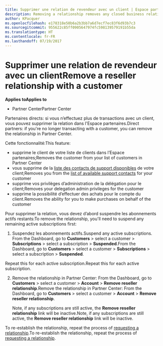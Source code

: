 ```yaml
---
title: Supprimer une relation de revendeur avec un client | Espace partenaires
description: Removing a relationship removes any closed business relationships from your view in Partner Center.
author: KPacquer
ms.openlocfilehash: e178318e50b6a2b3bb7a6d7ecf7ec83f6d93b7c3
ms.sourcegitcommit: 955622c85ff0905647974fc598139579191b55da
ms.translationtype: HT
ms.contentlocale: fr-FR
ms.lasthandoff: 07/19/2017
---
```

# <a name="remove-a-reseller-relationship-with-a-customer"></a><span data-ttu-id="f2e29-103">Supprimer une relation de revendeur avec un client</span><span class="sxs-lookup"><span data-stu-id="f2e29-103">Remove a reseller relationship with a customer</span></span>

**<span data-ttu-id="f2e29-104">Applies to</span><span class="sxs-lookup"><span data-stu-id="f2e29-104">Applies to</span></span>**

-   <span data-ttu-id="f2e29-105">Partner Center</span><span class="sxs-lookup"><span data-stu-id="f2e29-105">Partner Center</span></span>

<span data-ttu-id="f2e29-106">Partenaires directs: si vous n’effectuez plus de transactions avec un client, vous pouvez supprimer la relation dans l'Espace partenaires.</span><span class="sxs-lookup"><span data-stu-id="f2e29-106">Direct partners: if you're no longer transacting with a customer, you can remove the relationship in Partner Center.</span></span> 

<span data-ttu-id="f2e29-107">Cette fonctionnalité:</span><span class="sxs-lookup"><span data-stu-id="f2e29-107">This feature:</span></span>
*  <span data-ttu-id="f2e29-108">supprime le client de votre liste de clients dans l’Espace partenaires;</span><span class="sxs-lookup"><span data-stu-id="f2e29-108">Removes the customer from your list of customers in Partner Center</span></span>
*  <span data-ttu-id="f2e29-109">vous supprime de la [liste des contacts de support disponibles](assign-support-contacts.md) de votre client;</span><span class="sxs-lookup"><span data-stu-id="f2e29-109">Removes you from the [list of available support contacts](assign-support-contacts.md) for your customer</span></span>
*  <span data-ttu-id="f2e29-110">supprime vos privilèges d’administration de la délégation pour le client;</span><span class="sxs-lookup"><span data-stu-id="f2e29-110">Removes your delegation admin privileges for the customer</span></span>
*  <span data-ttu-id="f2e29-111">supprime la possibilité d’effectuer des achats pour le compte du client.</span><span class="sxs-lookup"><span data-stu-id="f2e29-111">Removes the ability for you to make purchases on behalf of the customer</span></span>

<span data-ttu-id="f2e29-112">Pour supprimer la relation, vous devez d’abord suspendre les abonnements actifs restants:</span><span class="sxs-lookup"><span data-stu-id="f2e29-112">To remove the relationship, you'll need to suspend any remaining active subscriptions first:</span></span>

1.  <span data-ttu-id="f2e29-113">Suspendez les abonnements actifs.</span><span class="sxs-lookup"><span data-stu-id="f2e29-113">Suspend any active subscriptions.</span></span> <span data-ttu-id="f2e29-114">From the Dashboard, go to **Customers** > select a customer > **Subscriptions** > select a subscription > **Suspended**.</span><span class="sxs-lookup"><span data-stu-id="f2e29-114">From the Dashboard, go to **Customers** > select a customer > **Subscriptions** > select a subscription > **Suspended**.</span></span> 

   <span data-ttu-id="f2e29-115">Repeat this for each active subscription.</span><span class="sxs-lookup"><span data-stu-id="f2e29-115">Repeat this for each active subscription.</span></span>

2.  <span data-ttu-id="f2e29-116">Remove the relationship in Partner Center: From the Dashboard, go to **Customers** > select a customer > **Account** > **Remove reseller relationship**.</span><span class="sxs-lookup"><span data-stu-id="f2e29-116">Remove the relationship in Partner Center: From the Dashboard, go to **Customers** > select a customer > **Account** > **Remove reseller relationship**.</span></span>

    <span data-ttu-id="f2e29-117">Note, if any subscriptions are still active, the **Remove reseller relationship** link will be inactive.</span><span class="sxs-lookup"><span data-stu-id="f2e29-117">Note, if any subscriptions are still active, the **Remove reseller relationship** link will be inactive.</span></span> 

<span data-ttu-id="f2e29-118">To re-establish the relationship, repeat the process of [requesting a relationship](request-a-relationship-with-a-customer.md).</span><span class="sxs-lookup"><span data-stu-id="f2e29-118">To re-establish the relationship, repeat the process of [requesting a relationship](request-a-relationship-with-a-customer.md).</span></span>
